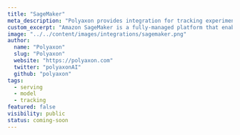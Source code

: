 ```yaml
---
title: "SageMaker"
meta_description: "Polyaxon provides integration for tracking experiment running on SageMaker as well as a module for packaging and deploying models on SageMaker."
custom_excerpt: "Amazon SageMaker is a fully-managed platform that enables developers and data scientists to quickly and easily build, train, and deploy machine learning."
image: "../../content/images/integrations/sagemaker.png"
author:
  name: "Polyaxon"
  slug: "Polyaxon"
  website: "https://polyaxon.com"
  twitter: "polyaxonAI"
  github: "polyaxon"
tags: 
  - serving
  - model
  - tracking
featured: false
visibility: public
status: coming-soon
---
```

